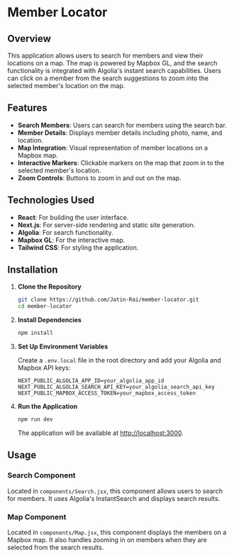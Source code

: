 # Member Locator

## Overview

This application allows users to search for members and view their locations on a map. The map is powered by Mapbox GL, and the search functionality is integrated with Algolia's instant search capabilities. Users can click on a member from the search suggestions to zoom into the selected member's location on the map.

## Features

- **Search Members**: Users can search for members using the search bar.
- **Member Details**: Displays member details including photo, name, and location.
- **Map Integration**: Visual representation of member locations on a Mapbox map.
- **Interactive Markers**: Clickable markers on the map that zoom in to the selected member's location.
- **Zoom Controls**: Buttons to zoom in and out on the map.

## Technologies Used

- **React**: For building the user interface.
- **Next.js**: For server-side rendering and static site generation.
- **Algolia**: For search functionality.
- **Mapbox GL**: For the interactive map.
- **Tailwind CSS**: For styling the application.

## Installation

1. **Clone the Repository**

    ```sh
    git clone https://github.com/Jatin-Rai/member-locator.git
    cd member-locator
    ```

2. **Install Dependencies**

    ```sh
    npm install
    ```

3. **Set Up Environment Variables**

    Create a `.env.local` file in the root directory and add your Algolia and Mapbox API keys:

    ```env
    NEXT_PUBLIC_ALGOLIA_APP_ID=your_algolia_app_id
    NEXT_PUBLIC_ALGOLIA_SEARCH_API_KEY=your_algolia_search_api_key
    NEXT_PUBLIC_MAPBOX_ACCESS_TOKEN=your_mapbox_access_token
    ```

4. **Run the Application**

    ```sh
    npm run dev
    ```

    The application will be available at [http://localhost:3000](http://localhost:3000).

## Usage

### Search Component

Located in `components/Search.jsx`, this component allows users to search for members. It uses Algolia's InstantSearch and displays search results.

### Map Component

Located in `components/Map.jsx`, this component displays the members on a Mapbox map. It also handles zooming in on members when they are selected from the search results.